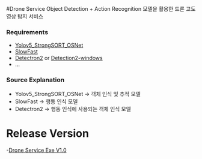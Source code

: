 #Drone Service
Object Detection + Action Recognition 모델을 활용한 드론 고도 영상 탐지 서비스

### Requirements
* [Yolov5_StrongSORT_OSNet](https://github.com/mikel-brostrom/Yolov5_StrongSORT_OSNet)
* [SlowFast](https://github.com/facebookresearch/SlowFast)
* [Detectron2](https://github.com/facebookresearch/detectron2)
  or [Detection2-windows](https://github.com/DGMaxime/detectron2-windows.git)
* ...

### Source Explanation
* Yolov5_StrongSORT_OSNet -> 객체 인식 및 추적 모델
* SlowFast -> 행동 인식 모델
* Detectron2 -> 행동 인식에 사용되는 객체 인식 모델

# Release Version
-[Drone Service Exe V1.0](https://drive.google.com/file/d/1KbM2gIa373bUiCnrAailvB_PAJ1Zzqnv/view?usp=share_link)
